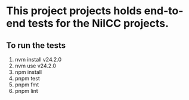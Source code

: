 # This project projects holds end-to-end tests for the NilCC projects.

## To run the tests
1. nvm install v24.2.0
2. nvm use v24.2.0
3. npm install
4. pnpm test
5. pnpm fmt
6. pnpm lint
